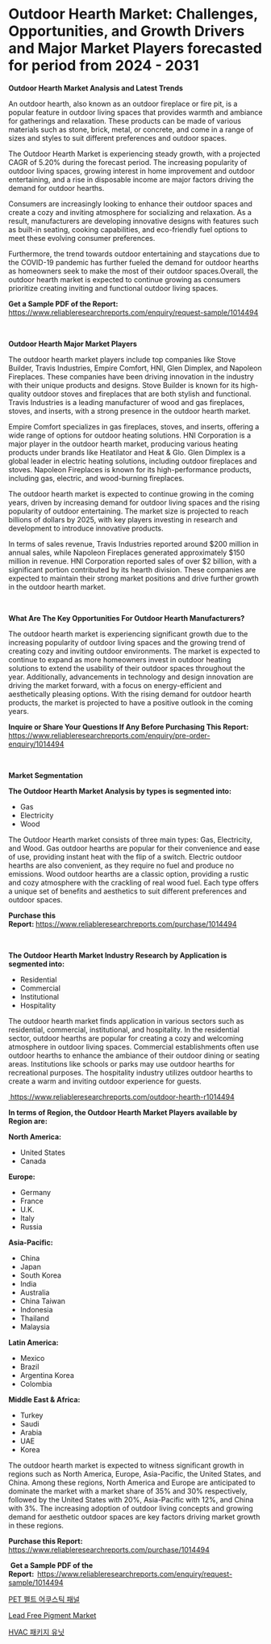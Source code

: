 <p><h1>Outdoor Hearth Market: Challenges, Opportunities, and Growth Drivers and Major Market Players forecasted for period from 2024 - 2031</h1></p><p><strong>Outdoor Hearth Market Analysis and Latest Trends</strong></p>
<p><p>An outdoor hearth, also known as an outdoor fireplace or fire pit, is a popular feature in outdoor living spaces that provides warmth and ambiance for gatherings and relaxation. These products can be made of various materials such as stone, brick, metal, or concrete, and come in a range of sizes and styles to suit different preferences and outdoor spaces.</p><p>The Outdoor Hearth Market is experiencing steady growth, with a projected CAGR of 5.20% during the forecast period. The increasing popularity of outdoor living spaces, growing interest in home improvement and outdoor entertaining, and a rise in disposable income are major factors driving the demand for outdoor hearths. </p><p>Consumers are increasingly looking to enhance their outdoor spaces and create a cozy and inviting atmosphere for socializing and relaxation. As a result, manufacturers are developing innovative designs with features such as built-in seating, cooking capabilities, and eco-friendly fuel options to meet these evolving consumer preferences. </p><p>Furthermore, the trend towards outdoor entertaining and staycations due to the COVID-19 pandemic has further fueled the demand for outdoor hearths as homeowners seek to make the most of their outdoor spaces.Overall, the outdoor hearth market is expected to continue growing as consumers prioritize creating inviting and functional outdoor living spaces.</p></p>
<p><strong>Get a Sample PDF of the Report:&nbsp;</strong> <a href="https://www.reliableresearchreports.com/enquiry/request-sample/1014494">https://www.reliableresearchreports.com/enquiry/request-sample/1014494</a></p>
<p>&nbsp;</p>
<p><strong>Outdoor Hearth Major Market Players</strong></p>
<p><p>The outdoor hearth market players include top companies like Stove Builder, Travis Industries, Empire Comfort, HNI, Glen Dimplex, and Napoleon Fireplaces. These companies have been driving innovation in the industry with their unique products and designs. Stove Builder is known for its high-quality outdoor stoves and fireplaces that are both stylish and functional. Travis Industries is a leading manufacturer of wood and gas fireplaces, stoves, and inserts, with a strong presence in the outdoor hearth market.</p><p>Empire Comfort specializes in gas fireplaces, stoves, and inserts, offering a wide range of options for outdoor heating solutions. HNI Corporation is a major player in the outdoor hearth market, producing various heating products under brands like Heatilator and Heat & Glo. Glen Dimplex is a global leader in electric heating solutions, including outdoor fireplaces and stoves. Napoleon Fireplaces is known for its high-performance products, including gas, electric, and wood-burning fireplaces.</p><p>The outdoor hearth market is expected to continue growing in the coming years, driven by increasing demand for outdoor living spaces and the rising popularity of outdoor entertaining. The market size is projected to reach billions of dollars by 2025, with key players investing in research and development to introduce innovative products.</p><p>In terms of sales revenue, Travis Industries reported around $200 million in annual sales, while Napoleon Fireplaces generated approximately $150 million in revenue. HNI Corporation reported sales of over $2 billion, with a significant portion contributed by its hearth division. These companies are expected to maintain their strong market positions and drive further growth in the outdoor hearth market.</p></p>
<p>&nbsp;</p>
<p><strong>What Are The Key Opportunities For Outdoor Hearth Manufacturers?</strong></p>
<p><p>The outdoor hearth market is experiencing significant growth due to the increasing popularity of outdoor living spaces and the growing trend of creating cozy and inviting outdoor environments. The market is expected to continue to expand as more homeowners invest in outdoor heating solutions to extend the usability of their outdoor spaces throughout the year. Additionally, advancements in technology and design innovation are driving the market forward, with a focus on energy-efficient and aesthetically pleasing options. With the rising demand for outdoor hearth products, the market is projected to have a positive outlook in the coming years.</p></p>
<p><strong>Inquire or Share Your Questions If Any Before Purchasing This Report:</strong> <a href="https://www.reliableresearchreports.com/enquiry/pre-order-enquiry/1014494">https://www.reliableresearchreports.com/enquiry/pre-order-enquiry/1014494</a></p>
<p>&nbsp;</p>
<p><strong>Market Segmentation</strong></p>
<p><strong>The Outdoor Hearth Market Analysis by types is segmented into:</strong></p>
<p><ul><li>Gas</li><li>Electricity</li><li>Wood</li></ul></p>
<p><p>The Outdoor Hearth market consists of three main types: Gas, Electricity, and Wood. Gas outdoor hearths are popular for their convenience and ease of use, providing instant heat with the flip of a switch. Electric outdoor hearths are also convenient, as they require no fuel and produce no emissions. Wood outdoor hearths are a classic option, providing a rustic and cozy atmosphere with the crackling of real wood fuel. Each type offers a unique set of benefits and aesthetics to suit different preferences and outdoor spaces.</p></p>
<p><strong>Purchase this Report:&nbsp;</strong><a href="https://www.reliableresearchreports.com/purchase/1014494">https://www.reliableresearchreports.com/purchase/1014494</a></p>
<p>&nbsp;</p>
<p><strong>The Outdoor Hearth Market Industry Research by Application is segmented into:</strong></p>
<p><ul><li>Residential</li><li>Commercial</li><li>Institutional</li><li>Hospitality</li></ul></p>
<p><p>The outdoor hearth market finds application in various sectors such as residential, commercial, institutional, and hospitality. In the residential sector, outdoor hearths are popular for creating a cozy and welcoming atmosphere in outdoor living spaces. Commercial establishments often use outdoor hearths to enhance the ambiance of their outdoor dining or seating areas. Institutions like schools or parks may use outdoor hearths for recreational purposes. The hospitality industry utilizes outdoor hearths to create a warm and inviting outdoor experience for guests.</p></p>
<p><a href="https://www.reliableresearchreports.com/outdoor-hearth-r1014494">&nbsp;https://www.reliableresearchreports.com/outdoor-hearth-r1014494</a></p>
<p><strong>In terms of Region, the Outdoor Hearth Market Players available by Region are:</strong></p>
<p>
    <p> <strong> North America: </strong>
        <ul>
            <li>United States</li>
            <li>Canada</li>
        </ul>
        </p> 
    <p> <strong> Europe: </strong>
        <ul>
            <li>Germany</li>
            <li>France</li>
            <li>U.K.</li>
            <li>Italy</li>
            <li>Russia</li>
        </ul>
        </p> 
    <p> <strong> Asia-Pacific: </strong>
        <ul>
            <li>China</li>
            <li>Japan</li>
            <li>South Korea</li>
            <li>India</li>
            <li>Australia</li>
            <li>China Taiwan</li>
            <li>Indonesia</li>
            <li>Thailand</li>
            <li>Malaysia</li>
        </ul>
        </p> 
    <p> <strong> Latin America: </strong>
        <ul>
            <li>Mexico</li>
            <li>Brazil</li>
            <li>Argentina Korea</li>
            <li>Colombia</li>
        </ul>
        </p> 
    <p> <strong> Middle East & Africa: </strong>
        <ul>
            <li>Turkey</li>
            <li>Saudi</li>
            <li>Arabia</li>
            <li>UAE</li>
            <li>Korea</li>
        </ul>
    </p>
    </p>
<p><p>The outdoor hearth market is expected to witness significant growth in regions such as North America, Europe, Asia-Pacific, the United States, and China. Among these regions, North America and Europe are anticipated to dominate the market with a market share of 35% and 30% respectively, followed by the United States with 20%, Asia-Pacific with 12%, and China with 3%. The increasing adoption of outdoor living concepts and growing demand for aesthetic outdoor spaces are key factors driving market growth in these regions.</p></p>
<p><strong>Purchase this Report: </strong><a href="https://www.reliableresearchreports.com/purchase/1014494">https://www.reliableresearchreports.com/purchase/1014494</a></p>
<p>&nbsp;<strong>Get a Sample PDF of the Report:&nbsp;&nbsp;</strong><a href="https://www.reliableresearchreports.com/enquiry/request-sample/1014494">https://www.reliableresearchreports.com/enquiry/request-sample/1014494</a></p>
<p><strong></strong></p>
<p><p><a href="https://medium.com/@emmareed1901/pet-%ED%8E%A0%ED%8A%B8-%EC%9D%8C%ED%96%A5-%ED%8C%A8%EB%84%90-%EC%8B%9C%EC%9E%A5-%EC%9D%B8%EC%82%AC%EC%9D%B4%ED%8A%B8-%EC%8B%9C%EC%9E%A5-%EB%8F%99%ED%96%A5-%EC%84%B1%EC%9E%A5-2024%EB%85%84%EB%B6%80%ED%84%B0-2031%EB%85%84%EA%B9%8C%EC%A7%80-%EC%98%88%EC%B8%A1%EB%90%9C-%EA%B2%83-351cd6063469">PET 펠트 어쿠스틱 패널</a></p><p><a href="https://bubble-tree-ea4.notion.site/Lead-Free-Pigment-Market-Competitive-Analysis-Market-Trends-and-Forecast-to-2031-8e44a1b8d09149fa85b227ca616e6182">Lead Free Pigment Market</a></p><p><a href="https://medium.com/@drewbarton1911/hvac-%ED%8C%A8%ED%82%A4%EC%A7%80-%EC%9C%A0%EB%8B%9B-%EC%8B%9C%EC%9E%A5-%EA%B7%9C%EB%AA%A8-cagr-%ED%8A%B8%EB%A0%8C%EB%93%9C-2024-2030-6ce17f823aa3">HVAC 패키지 유닛</a></p></p>